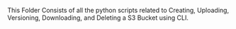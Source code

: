 This Folder Consists of all the python scripts related to Creating, Uploading, Versioning, Downloading, and Deleting a S3 Bucket using CLI.
